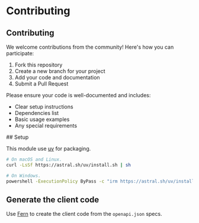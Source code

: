 # Contributing

## Contributing

We welcome contributions from the community! Here's how you can participate:

1. Fork this repository
2. Create a new branch for your project
3. Add your code and documentation
4. Submit a Pull Request

Please ensure your code is well-documented and includes:

- Clear setup instructions
- Dependencies list
- Basic usage examples
- Any special requirements

## Setup

This module use [uv](https://github.com/astral-sh/uv) for packaging.

```bash
# On macOS and Linux.
curl -LsSf https://astral.sh/uv/install.sh | sh
```

```bash
# On Windows.
powershell -ExecutionPolicy ByPass -c "irm https://astral.sh/uv/install.ps1 | iex"
```

## Generate the client code

Use [Fern](https://github.com/fern-api/fern) to create the client code from the `openapi.json` specs.
